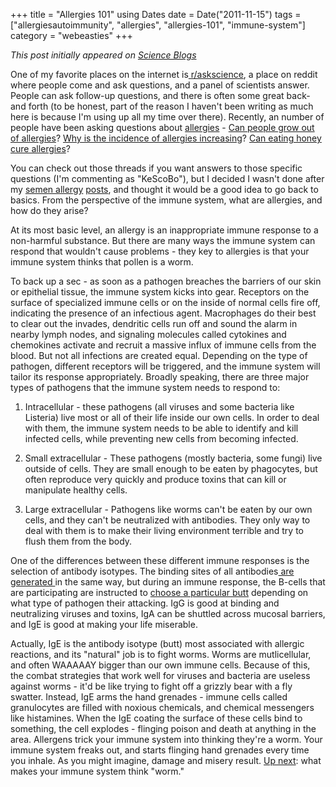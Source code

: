 +++
title = "Allergies 101"
using Dates
date = Date("2011-11-15")
tags = ["allergiesautoimmunity", "allergies", "allergies-101", "immune-system"]
category = "webeasties"
+++

_This post initially appeared on [Science Blogs](http://scienceblogs.com/webeasties)_

One of my favorite places on the internet is[ r/askscience](http://www.reddit.com/r/askscience), a place on reddit where people come and ask questions, and a panel of scientists answer. People can ask follow-up questions, and there is often some great back-and forth (to be honest, part of the reason I haven't been writing as much here is because I'm using up all my time over there). Recently, an number of people have been asking questions about [allergies](/tag/allergies) - [Can people grow out of allergies](http://www.reddit.com/r/askscience/comments/m8lr0/is_it_possible_for_someone_to_grow_out_of_an/)? [Why is the incidence of allergies increasing](http://www.reddit.com/r/askscience/comments/m7cx4/why_are_so_many_kids_allergic_to_things_now/)? [Can eating honey cure allergies](http://www.reddit.com/r/askscience/comments/le7lp/can_honey_made_from_specific_plants_help_with/)?

You can check out those threads if you want answers to those specific questions (I'm commenting as "KeScoBo"), but I decided I wasn't done after my [semen allergy](http://scienceblogs.com/webeasties/2011/07/allergic_to_spunk.php) [posts](http://scienceblogs.com/webeasties/2011/07/sexually_transmitted_allergies.php), and thought it would be a good idea to go back to basics. From the perspective of the immune system, what are allergies, and how do they arise?

At its most basic level, an allergy is an inappropriate immune response to a non-harmful substance. But there are many ways the immune system can respond that wouldn't cause problems - they key to allergies is that your immune system thinks that pollen is a worm.

To back up a sec - as soon as a pathogen breaches the barriers of our skin or epithelial tissue, the immune system kicks into gear. Receptors on the surface of specialized immune cells or on the inside of normal cells fire off, indicating the presence of an infectious agent. Macrophages do their best to clear out the invades, dendritic cells run off and sound the alarm in nearby lymph nodes, and signaling molecules called cytokines and chemokines activate and recruit a massive influx of immune cells from the blood. 
But not all infections are created equal. Depending on the type of pathogen, different receptors will be triggered, and the immune system will tailor its response appropriately. Broadly speaking, there are three major types of pathogens that the immune system needs to respond to:

1) Intracellular - these pathogens (all viruses and some bacteria like Listeria) live most or all of their life inside our own cells. In order to deal with them, the immune system needs to be able to identify and kill infected cells, while preventing new cells from becoming infected.

2) Small extracellular - These pathogens (mostly bacteria, some fungi) live outside of cells. They are small enough to be eaten by phagocytes, but often reproduce very quickly and produce toxins that can kill or manipulate healthy cells.

3) Large extracellular - Pathogens like worms can't be eaten by our own cells, and they can't be neutralized with antibodies. They only way to deal with them is to make their living environment terrible and try to flush them from the body.

One of the differences between these different immune responses is the selection of antibody isotypes. The binding sites of all antibodies[ are generated ](http://scienceblogs.com/webeasties/2011/08/the_god_of_b-cells.php)in the same way, but during an immune response, the B-cells that are participating are instructed to [choose a particular butt](http://scienceblogs.com/erv/2011/08/antibodies_evolution_in_action.php) depending on what type of pathogen their attacking. IgG is good at binding and neutralizing viruses and toxins, IgA can be shuttled across mucosal barriers, and IgE is good at making your life miserable.

Actually, IgE is the antibody isotype (butt) most associated with allergic reactions, and its "natural" job is to fight worms. Worms are mutlicellular, and often WAAAAAY bigger than our own immune cells. Because of this, the combat strategies that work well for viruses and bacteria are useless against worms - it'd be like trying to fight off a grizzly bear with a fly swatter. Instead, IgE arms the hand grenades - immune cells called granulocytes are filled with noxious chemicals, and chemical messengers like histamines. When the IgE coating the surface of these cells bind to something, the cell explodes - flinging poison and death at anything in the area. 
Allergens trick your immune system into thinking they're a worm. Your immune system freaks out, and starts flinging hand grenades every time you inhale. As you might imagine, damage and misery result. 
[Up next](http://scienceblogs.com/webeasties/2011/11/allergies_101_-_part_deux.php): what makes your immune system think "worm."

      
  

